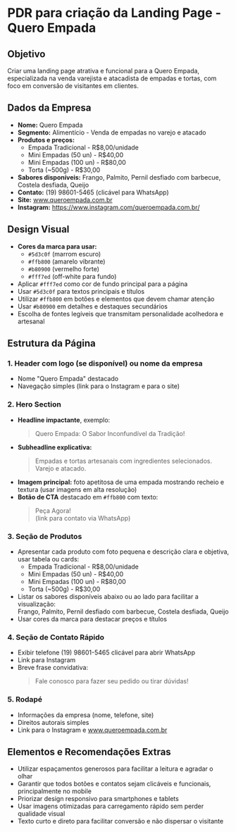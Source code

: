 # PDR para criação da Landing Page - Quero Empada

## Objetivo

Criar uma landing page atrativa e funcional para a Quero Empada, especializada na venda varejista e atacadista de empadas e tortas, com foco em conversão de visitantes em clientes.

## Dados da Empresa

- **Nome:** Quero Empada  
- **Segmento:** Alimentício - Venda de empadas no varejo e atacado  
- **Produtos e preços:**  
  - Empada Tradicional - R$8,00/unidade  
  - Mini Empadas (50 un) - R$40,00  
  - Mini Empadas (100 un) - R$80,00  
  - Torta (~500g) - R$30,00  
- **Sabores disponíveis:** Frango, Palmito, Pernil desfiado com barbecue, Costela desfiada, Queijo  
- **Contato:** (19) 98601-5465 (clicável para WhatsApp)  
- **Site:** www.queroempada.com.br  
- **Instagram:** https://www.instagram.com/queroempada.com.br/

## Design Visual

- **Cores da marca para usar:**  
  - `#5d3c0f` (marrom escuro)  
  - `#ffb800` (amarelo vibrante)  
  - `#b80900` (vermelho forte)  
  - `#fff7ed` (off-white para fundo)  
- Aplicar `#fff7ed` como cor de fundo principal para a página  
- Usar `#5d3c0f` para textos principais e títulos  
- Utilizar `#ffb800` em botões e elementos que devem chamar atenção  
- Usar `#b80900` em detalhes e destaques secundários  
- Escolha de fontes legíveis que transmitam personalidade acolhedora e artesanal

## Estrutura da Página

### 1. Header com logo (se disponível) ou nome da empresa

- Nome "Quero Empada" destacado
- Navegação simples (link para o Instagram e para o site)

### 2. Hero Section

- **Headline impactante**, exemplo:  
  > Quero Empada: O Sabor Inconfundível da Tradição!
- **Subheadline explicativa:**  
  > Empadas e tortas artesanais com ingredientes selecionados. Varejo e atacado.
- **Imagem principal:** foto apetitosa de uma empada mostrando recheio e textura (usar imagens em alta resolução)
- **Botão de CTA** destacado em `#ffb800` com texto:  
  > Peça Agora!  
  (link para contato via WhatsApp)

### 3. Seção de Produtos

- Apresentar cada produto com foto pequena e descrição clara e objetiva, usar tabela ou cards:
  - Empada Tradicional - R$8,00/unidade
  - Mini Empadas (50 un) - R$40,00
  - Mini Empadas (100 un) - R$80,00
  - Torta (~500g) - R$30,00
- Listar os sabores disponíveis abaixo ou ao lado para facilitar a visualização:  
  Frango, Palmito, Pernil desfiado com barbecue, Costela desfiada, Queijo
- Usar cores da marca para destacar preços e títulos

### 4. Seção de Contato Rápido

- Exibir telefone (19) 98601-5465 clicável para abrir WhatsApp
- Link para Instagram
- Breve frase convidativa:  
  > Fale conosco para fazer seu pedido ou tirar dúvidas!

### 5. Rodapé

- Informações da empresa (nome, telefone, site)
- Direitos autorais simples
- Link para o Instagram e www.queroempada.com.br

## Elementos e Recomendações Extras

- Utilizar espaçamentos generosos para facilitar a leitura e agradar o olhar
- Garantir que todos botões e contatos sejam clicáveis e funcionais, principalmente no mobile
- Priorizar design responsivo para smartphones e tablets
- Usar imagens otimizadas para carregamento rápido sem perder qualidade visual
- Texto curto e direto para facilitar conversão e não dispersar o visitante
